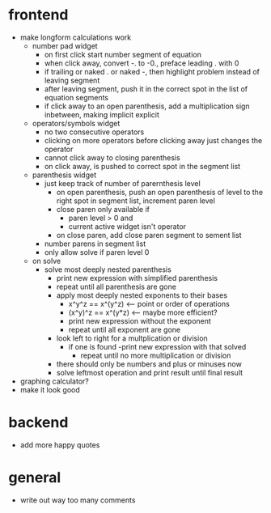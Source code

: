 # frontend
- make longform calculations work
  - number pad widget
    - on first click start number segment of equation
    - when click away, convert -. to -0., preface leading . with 0
    - if trailing or naked . or naked -, then highlight problem instead of leaving segment
    - after leaving segment, push it in the correct spot in the list of equation segments
    - if click away to an open parenthesis, add a multiplication sign inbetween, making implicit explicit
  - operators/symbols widget
    - no two consecutive operators
    - clicking on more operators before clicking away just changes the operator
    - cannot click away to closing parenthesis
    - on click away, is pushed to correct spot in the segment list
  - parenthesis widget
    - just keep track of number of parernthesis level
      - on open parenthesis, push an open parenthesis of level to the right spot in segment list, increment paren level
      - close paren only available if
        - paren level > 0 and
        - current active widget isn't operator
      - on close paren, add close paren segment to sement list
    - number parens in segment list
    - only allow solve if paren level 0
  - on solve
    - solve most deeply nested parenthesis
        - print new expression with simplified parenthesis
        - repeat until all parenthesis are gone
      - apply most deeply nested exponents to their bases
        - x^y^z == x^(y^z)  <-- point or order of operations
        - (x^y)^z == x^(y*z) <-- maybe more efficient?
        - print new expression without the exponent
        - repeat until all exponent are gone
      - look left to right for a multplication or division
        - if one is found
          -print new expression with that solved
          - repeat until no more multiplication or division
      - there should only be numbers and plus or minuses now
      - solve leftmost operation and print result until final result
- graphing calculator?
- make it look good
            
# backend
- add more happy quotes
# general
- write out way too many comments
